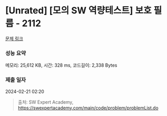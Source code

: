 # [Unrated] [모의 SW 역량테스트] 보호 필름 - 2112 

[문제 링크](https://swexpertacademy.com/main/code/problem/problemDetail.do?contestProbId=AV5V1SYKAaUDFAWu) 

### 성능 요약

메모리: 25,612 KB, 시간: 328 ms, 코드길이: 2,338 Bytes

### 제출 일자

2024-02-21 02:20



> 출처: SW Expert Academy, https://swexpertacademy.com/main/code/problem/problemList.do